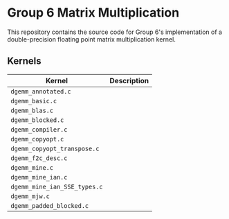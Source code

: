 # Group 6 Matrix Multiplication #
This repository contains the source code for Group 6's implementation of a
double-precision floating point matrix multiplication kernel.

## Kernels ##
| **Kernel**                   | **Description** |
| ---------------------------- | --------------- |
| `dgemm_annotated.c`          |                 |
| `dgemm_basic.c`              |                 |
| `dgemm_blas.c`               |                 |
| `dgemm_blocked.c`            |                 |
| `dgemm_compiler.c`           |                 |
| `dgemm_copyopt.c`            |                 |
| `dgemm_copyopt_transpose.c`  |                 |
| `dgemm_f2c_desc.c`           |                 |
| `dgemm_mine.c`               |                 |
| `dgemm_mine_ian.c`           |                 |
| `dgemm_mine_ian_SSE_types.c` |                 |
| `dgemm_mjw.c`                |                 |
| `dgemm_padded_blocked.c`     |                 |
